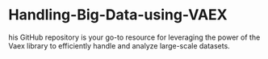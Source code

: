 # Handling-Big-Data-using-VAEX
his GitHub repository is your go-to resource for leveraging the power of the Vaex library to efficiently handle and analyze large-scale datasets.
